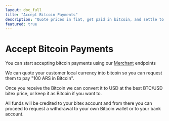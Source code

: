 ```yaml
---
layout: doc_full
title: "Accept Bitcoin Payments"
description: "Quote prices in fiat, get paid in bitcoin, and settle to fiat."
featured: true
---
```


# Accept Bitcoin Payments

You can start accepting bitcoin payments using our [Merchant](https://developers.bitex.la/?version=latest#d02432d6-444c-40bb-b8bf-c12fb5fe3a90) endpoints

We can quote your customer local currency into bitcoin so you can request them to pay "100 ARS in Bitcoin".

Once you receive the Bitcoin we can convert it to USD at the best BTC/USD bitex price, or keep it as Bitcoin if you want to.

All funds will be credited to your bitex account and from there you can proceed to request a withdrawal to your own Bitcoin wallet or to your bank account.

